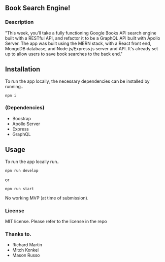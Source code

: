 ## Book Search Engine!

### Description
"This week, you’ll take a fully functioning Google Books API search engine built with a RESTful API, and refactor it to be a GraphQL API built with Apollo Server. The app was built using the MERN stack, with a React front end, MongoDB database, and Node.js/Express.js server and API. It's already set up to allow users to save book searches to the back end."

## Installation
To run the app locally, the necessary dependencies can be installed by running..
```
npm i
```
### (Dependencies)
* Boostrap
* Apollo Server
* Express
* GraphQL
## Usage
To run the app locally run..
```
npm run develop
```
or
```
npm run start
```
No working MVP (at time of submission).
### License
MIT license. Please refer to the license in the repo
### Thanks to.
* Richard Martin
* Mitch Konkel
* Mason Russo
